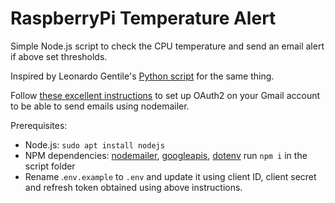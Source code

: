 # RaspberryPi Temperature Alert

Simple Node.js script to check the CPU temperature and send an email alert if above set thresholds.

Inspired by Leonardo Gentile's [Python script](https://gist.github.com/LeonardoGentile/7a5330e6bc55860feee5d0dd79e7965d) for the same thing.

Follow [these excellent instructions](https://medium.com/@nickroach_50526/sending-emails-with-node-js-using-smtp-gmail-and-oauth2-316fe9c790a1) to set up OAuth2 on your Gmail account to be able to send emails using nodemailer.

Prerequisites:

- Node.js:
  `sudo apt install nodejs`
- NPM dependencies: [nodemailer](), [googleapis](), [dotenv]()
  run `npm i` in the script folder
- Rename .`env.example` to `.env` and update it using client ID, client secret and refresh token obtained using above instructions.
